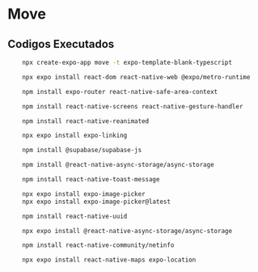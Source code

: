 # Move

## Codigos Executados

```bash
    npx create-expo-app move -t expo-template-blank-typescript
```

```bash
    npx expo install react-dom react-native-web @expo/metro-runtime
```

```bash
    npm install expo-router react-native-safe-area-context
```

```bash
    npm install react-native-screens react-native-gesture-handler
```

```bash
    npm install react-native-reanimated
```

```bash
    npx expo install expo-linking
```

```bash
    npm install @supabase/supabase-js
```

```bash
    npm install @react-native-async-storage/async-storage
```

```bash
    npm install react-native-toast-message
```

```bash
    npx expo install expo-image-picker
    npx expo install expo-image-picker@latest
```

```bash
    npm install react-native-uuid
```

```bash
    npx expo install @react-native-async-storage/async-storage
```

```bash
    npm install react-native-community/netinfo
```

```bash
    npx expo install react-native-maps expo-location
```

```bash

```

```bash

```
